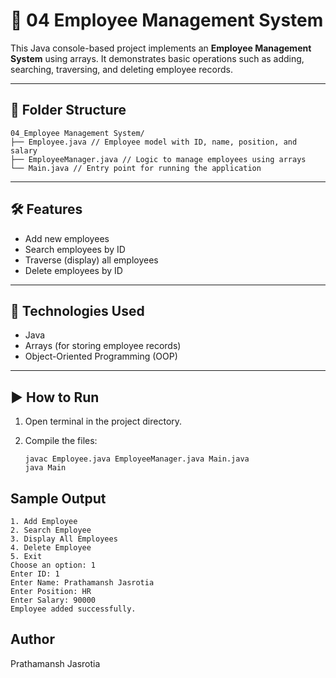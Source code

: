 # 👥 04 Employee Management System

This Java console-based project implements an **Employee Management System** using arrays. It demonstrates basic operations such as adding, searching, traversing, and deleting employee records.

---

## 📁 Folder Structure

```
04_Employee Management System/
├── Employee.java // Employee model with ID, name, position, and salary
├── EmployeeManager.java // Logic to manage employees using arrays
└── Main.java // Entry point for running the application
```


---

## 🛠️ Features

- Add new employees
- Search employees by ID
- Traverse (display) all employees
- Delete employees by ID

---

## 🔧 Technologies Used

- Java
- Arrays (for storing employee records)
- Object-Oriented Programming (OOP)

---

## ▶️ How to Run

1. Open terminal in the project directory.
2. Compile the files:

   ```
   javac Employee.java EmployeeManager.java Main.java
   java Main

## Sample Output
```
1. Add Employee
2. Search Employee
3. Display All Employees
4. Delete Employee
5. Exit
Choose an option: 1
Enter ID: 1
Enter Name: Prathamansh Jasrotia
Enter Position: HR
Enter Salary: 90000
Employee added successfully.
```

## Author
Prathamansh Jasrotia
